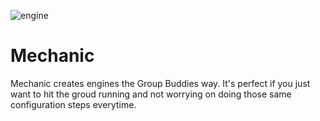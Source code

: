 ![engine](http://allemandindustries.com/html/images/cartoon-mechanic4.jpg) 
# Mechanic

Mechanic creates engines the Group Buddies way. It's perfect if you just want to hit the groud running and not worrying on doing those same configuration steps everytime.
